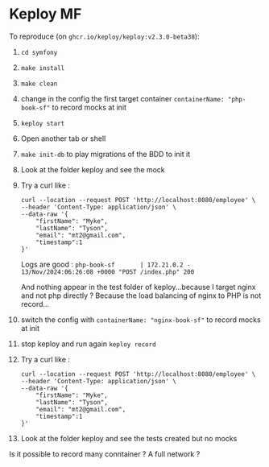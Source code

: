 # Keploy MF

To reproduce (on `ghcr.io/keploy/keploy:v2.3.0-beta38`):

1. `cd symfony`
2. `make install`
3. `make clean`
4. change in the config the first target container `containerName: "php-book-sf"` to record mocks at init
5. `keploy start`
6. Open another tab or shell
7. `make init-db` to play migrations of the BDD to init it
8. Look at the folder keploy and see the mock
9. Try a curl like : 

    ```shell
    curl --location --request POST 'http://localhost:8080/employee' \
    --header 'Content-Type: application/json' \
    --data-raw '{
        "firstName": "Myke",
        "lastName": "Tyson",
        "email": "mt2@gmail.com",
        "timestamp":1
    }'
    ```
    Logs are good : `php-book-sf       | 172.21.0.2 -  13/Nov/2024:06:26:08 +0000 "POST /index.php" 200`

    And nothing appear in the test folder of keploy...because I target nginx and not php directly ? Because the load balancing of nginx to PHP is not record...

10. switch the config with `containerName: "nginx-book-sf"` to record mocks at init
11. stop keploy and run again `keploy record`
12. Try a curl like :

    ```shell
    curl --location --request POST 'http://localhost:8080/employee' \
    --header 'Content-Type: application/json' \
    --data-raw '{
        "firstName": "Myke",
        "lastName": "Tyson",
        "email": "mt2@gmail.com",
        "timestamp":1
    }'
    ```

13. Look at the folder keploy and see the tests created but no mocks


Is it possible to record many conntainer ? A full network ?

